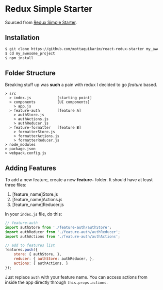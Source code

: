 # Redux Simple Starter

Sourced from [Redux Simple Starter](https://github.com/StephenGrider/ReduxSimpleStarter).

## Installation

```bash
$ git clone https://github.com/mottaquikarim/react-redux-starter my_awesome_project
$ cd my_awesome_project
$ npm install
```

## Folder Structure

Breaking stuff up was **such** a pain with redux I decided to go *feature* based.

```
> src
  > index.js            [starting point]
  > components          [UI components]
    > app.js
  > feature-auth        [feature A]
    > authStore.js
    > authActions.js
    > authReducer.js
  > feature-formatter   [feature B]
    > formatterStore.js
    > formatterActions.js
    > formatterReducer.js
> node_modules
> package.json
> webpack.config.js
```

## Adding Features

To add a new feature, create a new **feature-** folder. It should have at least three files:

1. [feature_name]Store.js
2. [feature_name]Actions.js
3. [feature_name]Reducer.js

In your `index.js` file, do this:

```js
// feature-auth
import authStore from './feature-auth/authStore';
import authReducer from './feature-auth/authReducer';
import authActions from './feature-auth/authActions';

// add to features list
features.push({
    store: { authStore, },
    reducer: { authStore: authReducer, },
    actions: { authActions, }
});
```

Just replace `auth` with your feature name. You can access actions from inside the app directly through `this.props.actions`.
